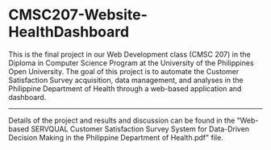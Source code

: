 # CMSC207-Website-HealthDashboard
This is the final project in our Web Development class (CMSC 207) in the Diploma in Computer Science Program at the University of the Philippines Open University. The goal of this project is to automate the Customer Satisfaction Survey acquisition, data management, and analyses in the Philippine Department of Health through a web-based application and dashboard.

-------------------------------------------------------
Details of the project and results and discussion can be found in the "Web-based SERVQUAL Customer Satisfaction Survey System for Data-Driven Decision Making in the Philippine Department of Health.pdf" file.
